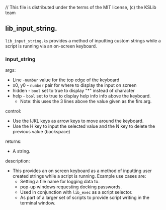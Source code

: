 // This file is distributed under the terms of the MIT license, (c) the KSLib team

## lib_input_string.

``lib_input_string.ks`` provides a method of inputting custom strings while a script is running via an on-screen keyboard.

### input_string

args:
  * Line   -``number`` value for the top edge of the keyboard
  * x0, y0 - ``number`` pair for where to display the input on screen
  * hidden - ``bool`` set to true to display "*" instead of character
  * help   - ``bool`` set to true to display help info info above the keyboard.
    * Note: this uses the 3 lines above the value given as the firs arg.

control:
  * Use the IJKL keys as arrow keys to move around the keyboard.
  * Use the H key to input the selected value and the N key to delete the previous value (backspace)
  
returns:
  * A string.
  
description:
  * This provides an on screen keyboard as a method of inputting user created strings while a script is running.
  Example use cases are:
    * Setting a file name for logging data to.
    * pop-up windows requesting docking passwords.
    * Used in conjunction with `lib_exec` as a script selector.
    * As part of a larger set of scripts to provide script writing in the terminal window.
